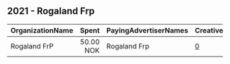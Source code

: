## 2021 - Rogaland Frp 
|OrganizationName|Spent|PayingAdvertiserNames|CreativeUrls|Impressions|Genders|AgeBrackets|CountryCodes|BillingAddresses|CandidateBallotInformation|
|:---|---:|:---|:---|---:|:---|:---|:---|:---|:---|
|Rogaland FrP|50.00 NOK|Rogaland Frp|[0](https://www.snap.com/political-ads/asset/ef9457ad8e25f0e4ea38488d5532f545693960a63f177b9ac57396c9063d5d19?mediaType=mp4)|2,935||18+|norway|NO||
